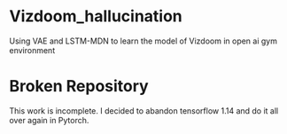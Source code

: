 # Vizdoom_hallucination
Using VAE and LSTM-MDN to learn the model of  Vizdoom in open ai gym environment

# Broken Repository
This work is incomplete.
I decided to abandon tensorflow 1.14 and do it all over again in Pytorch.